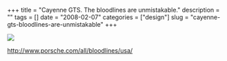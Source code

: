 +++
title = "Cayenne GTS. The bloodlines are unmistakable."
description = ""
tags = []
date = "2008-02-07"
categories = ["design"]
slug = "cayenne-gts-bloodlines-are-unmistakable"
+++


 

  <div id="screens-thumbs" class="clearfix">
    <div class="txt-center" id="design-submission"><a href="http://www.porsche.com/all/bloodlines/usa/"><img id='bluga-thumbnail-973' class='bluga-thumbnail large' src='//konigi.com/media/bluga/
wt47f27ef49618d_0.jpg'/></a></div>  
  </div>   
<p><a href="http://www.porsche.com/all/bloodlines/usa/">http://www.porsche.com/all/bloodlines/usa/</a></p>




